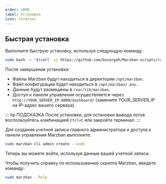 ```yaml
---
order: 1000
label: Установка
icon: terminal
---
```


## Быстрая установка

Выполните быструю установку, используя следующую команду:

```bash
sudo bash -c "$(curl -sL https://github.com/Gozargah/Marzban-scripts/raw/master/marzban.sh)" @ install
```

После завершения установки:
- Файлы Marzban будут находиться в директории `/opt/marzban`.
- Файл конфигурации будет находиться в `/opt/marzban/.env`.
- Данные будут размещены в `/var/lib/marzban`.
- Доступ к панели управления осуществляется через `http://YOUR_SERVER_IP:8000/dashboard/` (замените YOUR_SERVER_IP на IP-адрес вашего сервера).

::: tip ПОДСКАЗКА
После установки, для остановки вывода логов воспользуйтесь комбинацией `Ctrl+C` или закройте терминал.
:::

Для создания учетной записи главного администратора и доступа к панели управления Marzban выполните:

```bash
sudo marzban cli admin create --sudo
```

Теперь вы можете войти, используя данные вашей учетной записи.

Чтобы получить справку по использованию скрипта Marzban, введите команду:

```bash
sudo marzban --help
```